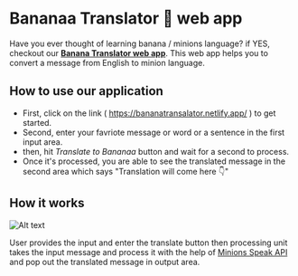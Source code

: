 # Bananaa Translator 🍌 web app

Have you ever thought of learning banana / minions language? if YES, checkout our [**Banana Translator web app**](https://bananatransalator.netlify.app/). This web app helps you to convert a message from English to minion language. 

## How to use our application

* First, click on the link ( https://bananatransalator.netlify.app/ ) to get started. 
* Second, enter your favriote message or word or a sentence in the first input area. 
* then, hit *Translate to Bananaa* button and wait for a second to process.
* Once it's processed, you are able to see the translated message in the second area which says "Translation will come here 👇" 

## How it works

![Alt text](https://github.com/ncharanaraj/talk-bananaaa/blob/main/Banana%20Translator.png?raw=true "Banana Translator")

User provides the input and enter the translate button then processing unit takes the input message and process it with the help of [Minions Speak API](https://funtranslations.com/minion) and pop out the translated message in output area. 

